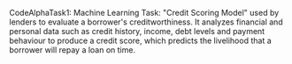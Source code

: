CodeAlphaTask1: Machine Learning
Task: "Credit Scoring Model" used by lenders to evaluate a borrower's creditworthiness.
It analyzes financial and personal data such as credit history, income, debt levels and payment behaviour to produce a credit score,
which predicts the livelihood that a borrower will repay a loan on time.

